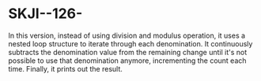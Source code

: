# SKJI--126-
In this version, instead of using division and modulus operation, it uses a nested loop structure to iterate through each denomination. It continuously subtracts the denomination value from the remaining change until it's not possible to use that denomination anymore, incrementing the count each time. Finally, it prints out the result.
